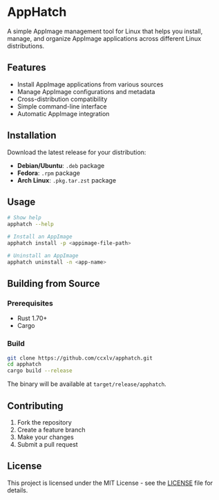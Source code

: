 # AppHatch

A simple AppImage management tool for Linux that helps you install, manage, and organize AppImage applications across different Linux distributions.

## Features

- Install AppImage applications from various sources
- Manage AppImage configurations and metadata
- Cross-distribution compatibility
- Simple command-line interface
- Automatic AppImage integration

## Installation

Download the latest release for your distribution:

- **Debian/Ubuntu**: `.deb` package
- **Fedora**: `.rpm` package  
- **Arch Linux**: `.pkg.tar.zst` package

## Usage

```bash
# Show help
apphatch --help

# Install an AppImage
apphatch install -p <appimage-file-path>

# Uninstall an AppImage
apphatch uninstall -n <app-name>
```

## Building from Source

### Prerequisites

- Rust 1.70+ 
- Cargo

### Build

```bash
git clone https://github.com/ccxlv/apphatch.git
cd apphatch
cargo build --release
```

The binary will be available at `target/release/apphatch`.

## Contributing

1. Fork the repository
2. Create a feature branch
3. Make your changes
4. Submit a pull request

## License

This project is licensed under the MIT License - see the [LICENSE](LICENSE) file for details.

